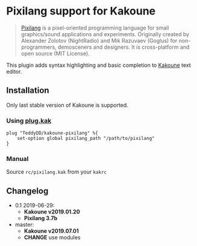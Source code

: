 # Pixilang support for Kakoune

> [Pixilang] is a pixel-oriented programming language for small graphics/sound
applications and experiments. Originally created by Alexander Zolotov
(NightRadio) and Mik Razuvaev (Goglus) for non-programmers, demosceners and
designers. It is cross-platform and open source (MIT License).

This plugin adds syntax highlighting and basic completion to [Kakoune] text
editor.

## Installation

Only last stable version of Kakoune is supported.

### Using [plug.kak]

```
plug "TeddyDD/kakoune-pixilang" %{
	set-option global pixilang_path "/path/to/pixilang"
}
```

### Manual

Source `rc/pixilang.kak` from your `kakrc`

## Changelog

- 0.1 2019-06-29:
    - **Kakoune v2019.01.20**
    - **Pixilang 3.7b**
- master:
    - **Kakoune v2019.07.01**
    - __CHANGE__ use modules

[Pixilang]: http://www.warmplace.ru/soft/pixilang/
[Kakoune]: https://kakoune.org/
[plug.kak]: https://github.com/andreyorst/plug.kak
